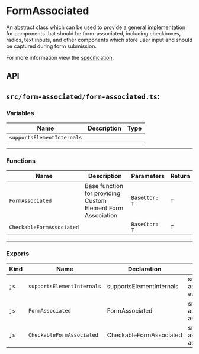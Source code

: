# FormAssociated

An abstract class which can be used to provide a general implementation for components that should be form-associated, including checkboxes, radios, text inputs, and other components which store user input and should be captured during form submission.

For more information view the [specification](https://github.com/microsoft/fast/blob/master/packages/web-components/fast-foundation/src/form-associated/form-associated-custom-element.spec.md).

## API

## `src/form-associated/form-associated.ts`:

### Variables

| Name                       | Description | Type |
| -------------------------- | ----------- | ---- |
| `supportsElementInternals` |             |      |

<hr/>

### Functions

| Name                      | Description                                                  | Parameters    | Return |
| ------------------------- | ------------------------------------------------------------ | ------------- | ------ |
| `FormAssociated`          | Base function for providing Custom Element Form Association. | `BaseCtor: T` | `T`    |
| `CheckableFormAssociated` |                                                              | `BaseCtor: T` | `T`    |

<hr/>

### Exports

| Kind | Name                       | Declaration              | Module                                 | Package |
| ---- | -------------------------- | ------------------------ | -------------------------------------- | ------- |
| `js` | `supportsElementInternals` | supportsElementInternals | src/form-associated/form-associated.ts |         |
| `js` | `FormAssociated`           | FormAssociated           | src/form-associated/form-associated.ts |         |
| `js` | `CheckableFormAssociated`  | CheckableFormAssociated  | src/form-associated/form-associated.ts |         |


